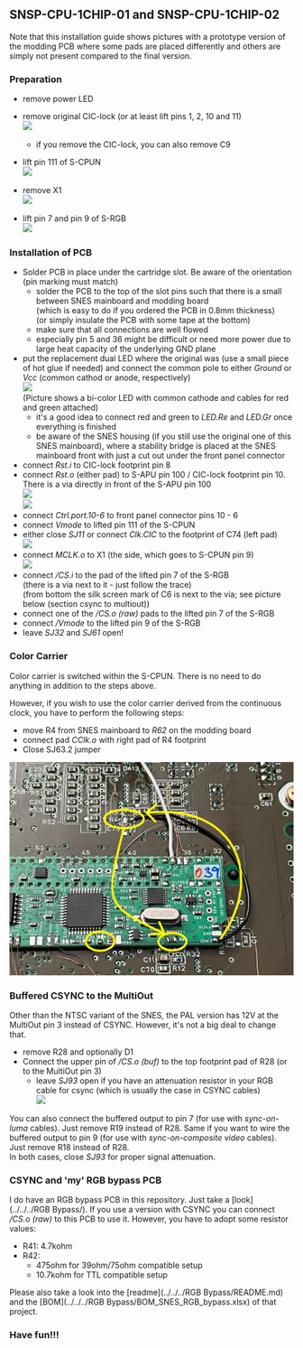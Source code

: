 ## SNSP-CPU-1CHIP-01 and SNSP-CPU-1CHIP-02

Note that this installation guide shows pictures with a prototype version of the modding PCB where some pads are placed differently and others are simply not present compared to the final version.

### Preparation

- remove power LED
- remove original CIC-lock (or at least lift pins 1, 2, 10 and 11)  
  ![](./CIC-lock.jpg)
  - if you remove the CIC-lock, you can also remove C9

- lift pin 111 of S-CPUN  
  ![](./SCPUN_111_lifted.jpg)

- remove X1  
  ![](./X1_removed.jpg)

- lift pin 7 and pin 9 of S-RGB  
  ![](./SRGB_Pins_lifted.jpg)


### Installation of PCB

- Solder PCB in place under the cartridge slot. Be aware of the orientation (pin marking must match)
  - solder the PCB to the top of the slot pins such that there is a small between SNES mainboard and modding board  
    (which is easy to do if you ordered the PCB in 0.8mm thickness)  
    (or simply insulate the PCB with some tape at the bottom)
  - make sure that all connections are well flowed
  - especially pin 5 and 36 might be difficult or need more power due to large heat capacity of the underlying GND plane
- put the replacement dual LED where the original was (use a small piece of hot glue if needed) and connect the common pole to either _Ground_ or _Vcc_ (common cathod or anode, respectively)  
  ![](../common_pics/LED_CC.jpg)  
  (Picture shows a bi-color LED with common cathode and cables for red and green attached)
  - it's a good idea to connect red and green to _LED.Re_ and _LED.Gr_ once everything is finished
  - be aware of the SNES housing (if you still use the original one of this SNES mainboard), where a stability bridge is placed at the SNES mainboard front with just a cut out under the front panel connector
- connect _Rst.i_  to CIC-lock footprint pin 8
- connect _Rst.o_ (either pad) to S-APU pin 100 / CIC-lock footprint pin 10. There is a via directly in front of the S-APU pin 100  
  ![](./rst_out_bot.jpg)  
  ![](./rst_out_top.jpg)
- connect _Ctrl.port.10-6_ to front panel connector pins 10 - 6
- connect _Vmode_ to lifted pin 111 of the S-CPUN
- either close _SJ11_ or connect _Clk.CIC_ to the footprint of C74 (left pad)  
  ![](./Clk_CIC.jpg)
- connect _MCLK.o_ to X1 (the side, which goes to S-CPUN pin 9)  
  ![](./MCLK_connected.jpg)
- connect _/CS.i_ to the pad of the lifted pin 7 of the S-RGB  
  (there is a via next to it - just follow the trace)   
  (from bottom the silk screen mark of C6 is next to the via; see picture below (section csync to multiout))
- connect one of the _/CS.o (raw)_ pads to the lifted pin 7 of the S-RGB
- connect _/Vmode_ to the lifted pin 9 of the S-RGB
- leave _SJ32_ and _SJ61_  open!

### Color Carrier

Color carrier is switched within the S-CPUN. There is no need to do anything in addition to the steps above.

However, if you wish to use the color carrier derived from the continuous clock, you have to perform the following steps:

- move R4 from SNES mainboard to _R62_ on the modding board
- connect pad _CClk.o_ with right pad of R4 footprint
- Close SJ63.2 jumper

![](./CClk_mod.jpg)

### Buffered CSYNC to the MultiOut

Other than the NTSC variant of the SNES, the PAL version has 12V at the MultiOut pin 3 instead of CSYNC. However, it's not a big deal to change that.

- remove R28 and optionally D1
- Connect the upper pin of _/CS.o (buf)_ to the top footprint pad of R28 (or to the MultiOut pin 3)  
  - leave _SJ93_ open if you have an attenuation resistor in your RGB cable for csync (which is usually the case in CSYNC cables)   
  ![](./CSYNC_buf.jpg)

You can also connect the buffered output to pin 7 (for use with _sync-on-luma_ cables). Just remove R19 instead of R28. Same if you want to wire the buffered output to pin 9 (for use with _sync-on-composite video_ cables). Just remove R18 instead of R28.  
In both cases, close _SJ93_ for proper signal attenuation.

### CSYNC and 'my' RGB bypass PCB

I do have an RGB bypass PCB in this repository. Just take a [look](../../../RGB Bypass/). If you use a version with CSYNC you can connect _/CS.o (raw)_ to this PCB to use it. However, you have to adopt some resistor values:

- R41: 4.7kohm
- R42:
  - 475ohm for 39ohm/75ohm compatible setup
  - 10.7kohm for TTL compatible setup

Please also take a look into the [readme](../../../RGB Bypass/README.md) and the [BOM](../../../RGB Bypass/BOM_SNES_RGB_bypass.xlsx) of that project.

### Have fun!!!